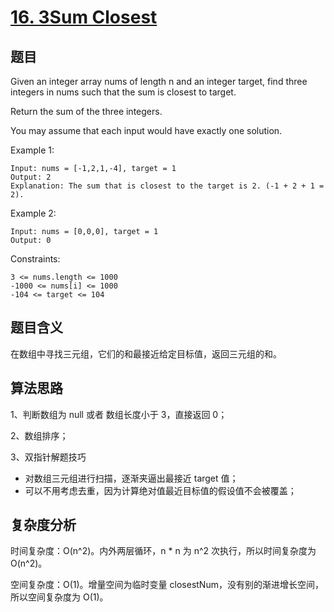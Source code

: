 # [16. 3Sum Closest](https://leetcode.com/problems/3sum-closest/)

## 题目

Given an integer array nums of length n and an integer target, 
find three integers in nums such that the sum is closest to target.

Return the sum of the three integers.

You may assume that each input would have exactly one solution.

Example 1:
```
Input: nums = [-1,2,1,-4], target = 1
Output: 2
Explanation: The sum that is closest to the target is 2. (-1 + 2 + 1 = 2).
```

Example 2:
```
Input: nums = [0,0,0], target = 1
Output: 0
```

Constraints:
```
3 <= nums.length <= 1000
-1000 <= nums[i] <= 1000
-104 <= target <= 104
```

## 题目含义

在数组中寻找三元组，它们的和最接近给定目标值，返回三元组的和。

## 算法思路

1、判断数组为 null 或者 数组长度小于 3，直接返回 0；

2、数组排序；

3、双指针解题技巧
- 对数组三元组进行扫描，逐渐夹逼出最接近 target 值；
- 可以不用考虑去重，因为计算绝对值最近目标值的假设值不会被覆盖；

## 复杂度分析

时间复杂度：O(n^2)。内外两层循环，n * n 为 n^2 次执行，所以时间复杂度为 O(n^2)。

空间复杂度：O(1)。增量空间为临时变量 closestNum，没有别的渐进增长空间，所以空间复杂度为 O(1)。
